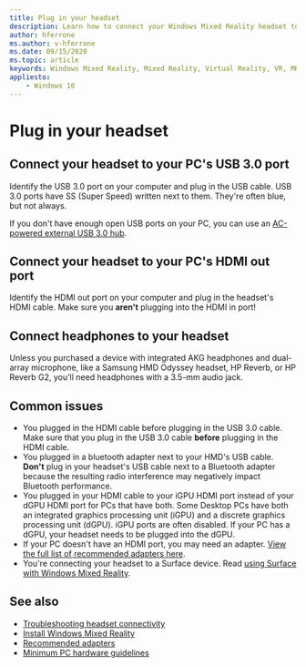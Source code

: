 ```yaml
---
title: Plug in your headset
description: Learn how to connect your Windows Mixed Reality headset to USB 3.0, HDMI, and headphones.
author: hferrone
ms.author: v-hferrone
ms.date: 09/15/2020
ms.topic: article
keywords: Windows Mixed Reality, Mixed Reality, Virtual Reality, VR, MR, headset, setup, get started
appliesto:
    - Windows 10
---
```


# Plug in your headset

## Connect your headset to your PC's USB 3.0 port

Identify the USB 3.0 port on your computer and plug in the USB cable. USB 3.0 ports have SS (Super Speed) written next to them. They're often blue, but not always.

If you don't have enough open USB ports on your PC, you can use an [AC-powered external USB 3.0 hub](recommended-adapters-for-windows-mixed-reality-capable-pcs.md#using-external-usb-30-hubs-with-windows-mixed-reality-headsets).

## Connect your headset to your PC's HDMI out port

Identify the HDMI out port on your computer and plug in the headset's HDMI cable. Make sure you **aren't** plugging into the HDMI in port!

## Connect headphones to your headset

Unless you purchased a device with integrated AKG headphones and dual-array microphone, like a Samsung HMD Odyssey headset, HP Reverb, or HP Reverb G2, you'll need headphones with a 3.5-mm audio jack.

## Common issues

* You plugged in the HDMI cable before plugging in the USB 3.0 cable.  Make sure that you plug in the USB 3.0 cable **before** plugging in the HDMI cable.
* You plugged in a bluetooth adapter next to your HMD's USB cable. **Don't** plug in your headset's USB cable next to a Bluetooth adapter because the resulting radio interference may negatively impact Bluetooth performance.
* You plugged in your HDMI cable to your iGPU HDMI port instead of your dGPU HDMI port for PCs that have both. Some Desktop PCs have both an integrated graphics processing unit (iGPU) and a discrete graphics processing unit (dGPU). iGPU ports are often disabled. If your PC has a dGPU, your headset needs to be plugged into the dGPU.  
* If your PC doesn't have an HDMI port, you may need an adapter. [View the full list of recommended adapters here](recommended-adapters-for-windows-mixed-reality-capable-pcs.md).
* You're connecting your headset to a Surface device. Read [using Surface with Windows Mixed Reality](windows-mixed-reality-minimum-pc-hardware-compatibility-guidelines.md#windows-mixed-reality-and-surface).

## See also

* [Troubleshooting headset connectivity](headset-connectivity.md)
* [Install Windows Mixed Reality](install-windows-mixed-reality.md)
* [Recommended adapters](recommended-adapters-for-windows-mixed-reality-capable-pcs.md)
* [Minimum PC hardware guidelines](windows-mixed-reality-minimum-pc-hardware-compatibility-guidelines.md)
